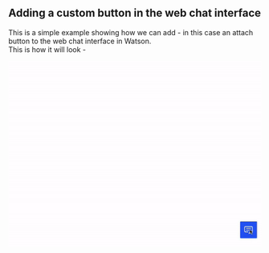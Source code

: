 ## Adding a custom button in the web chat interface

This is a simple example showing how we can add - in this case an attach button to the web chat interface in Watson. 
<br>
This is how it will look - 

![](https://github.com/prav10194/watson-web-chat-examples/blob/master/custom-button/readme-assets/custom-button.gif)
